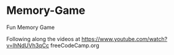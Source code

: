 # Memory-Game
Fun Memory Game 

Following along the videos at https://www.youtube.com/watch?v=lhNdUVh3qCc
freeCodeCamp.org
